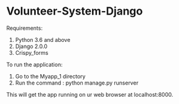 # Volunteer-System-Django

Requirements:
1. Python 3.6 and above
2. Django 2.0.0
3. Crispy_forms

To run the application:
1. Go to the Myapp_1 directory
2. Run the command : python manage.py runserver

This will get the app running on ur web browser at localhost:8000.


